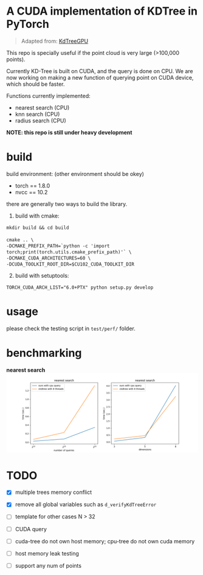 # A CUDA implementation of KDTree in PyTorch

> Adapted from: [KdTreeGPU](https://github.com/johnarobinson77/KdTreeGPU)

This repo is specially useful if the point cloud is very large (>100,000 points).

Currently KD-Tree is built on CUDA, and the query is done on CPU.
We are now working on making a new function of querying point on CUDA device, which should be faster. 

Functions currently implemented:
- nearest search (CPU)
- knn search (CPU)
- radius search (CPU)


**NOTE: this repo is still under heavy development**


# build

build environment: (other environment should be okey)
- torch == 1.8.0
- nvcc == 10.2

there are generally two ways to build the library.
1. build with cmake:
```
mkdir build && cd build

cmake .. \
-DCMAKE_PREFIX_PATH=`python -c 'import torch;print(torch.utils.cmake_prefix_path)'` \
-DCMAKE_CUDA_ARCHITECTURES=60 \
-DCUDA_TOOLKIT_ROOT_DIR=$CU102_CUDA_TOOLKIT_DIR
```

2. build with setuptools:
```
TORCH_CUDA_ARCH_LIST="6.0+PTX" python setup.py develop
```


# usage

please check the testing script in `test/perf/` folder.


# benchmarking

**nearest search**
![](fig/fig_time_nearest.png)


# TODO

- [x] multiple trees memory conflict
- [x] remove all global variables such as `d_verifyKdTreeError`
- [ ] template for other cases N > 32
- [ ] CUDA query
- [ ] cuda-tree do not own host memory; cpu-tree do not own cuda memory
- [ ] host memory leak testing
- [ ] support any num of points

